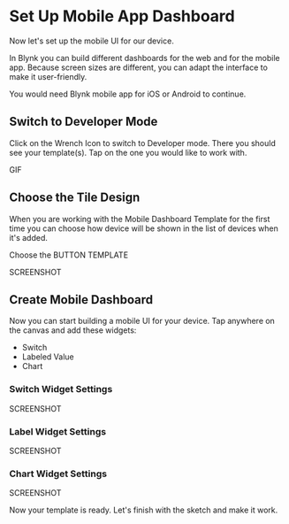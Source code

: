 # Set Up Mobile App Dashboard

Now let's set up the mobile UI for our device.

In Blynk you can build different dashboards for the web and for the mobile app. Because screen sizes are different, you can adapt the interface to make it user-friendly.  

You would need Blynk mobile app for iOS or Android to continue.

## Switch to Developer Mode

Click on the Wrench Icon to switch to Developer mode. There you should see your template\(s\). Tap on the one you would like to work with.

GIF

## Choose the Tile Design

When you are working with the Mobile Dashboard Template for the first time you can choose how device will be shown in the list of devices when it's added. 

Choose the BUTTON TEMPLATE

SCREENSHOT



## Create Mobile Dashboard

Now you can start building a mobile UI for your device. Tap anywhere on the canvas and add these widgets: 

* Switch
* Labeled Value
* Chart

### Switch Widget Settings

SCREENSHOT



### Label Widget Settings

SCREENSHOT

### 

###  Chart Widget Settings

SCREENSHOT



Now your template is ready. Let's finish with the sketch and make it work.

